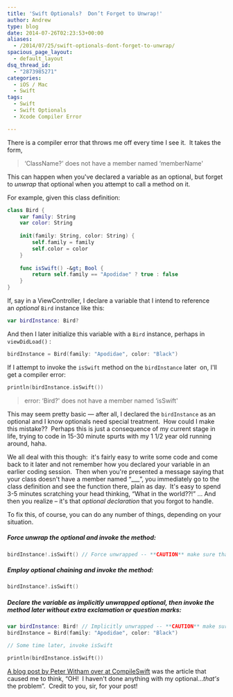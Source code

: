 ```yaml
---
title: 'Swift Optionals?  Don’t Forget to Unwrap!'
author: Andrew
type: blog
date: 2014-07-26T02:23:53+00:00
aliases:
  - /2014/07/25/swift-optionals-dont-forget-to-unwrap/
spacious_page_layout:
  - default_layout
dsq_thread_id:
  - "2873985271"
categories:
  - iOS / Mac
  - Swift
tags:
  - Swift
  - Swift Optionals
  - Xcode Compiler Error

---
```

There is a compiler error that throws me off every time I see it.  It takes the form,

> &#8216;ClassName?' does not have a member named &#8216;memberName'

This can happen when you've declared a variable as an optional, but forget to _unwrap_ that optional when you attempt to call a method on it.

For example, given this class definition:

```swift
class Bird {
	var family: String
	var color: String
 
	init(family: String, color: String) {
		self.family = family
		self.color = color
	}
 
	func isSwift() -&gt; Bool {
		return self.family == "Apodidae" ? true : false
	}
}
```

If, say in a ViewController, I declare a variable that I intend to reference an _optional_ `Bird` instance like this:

```swift
var birdInstance: Bird?
```

And then I later initialize this variable with a `Bird` instance, perhaps in `viewDidLoad()` :

```swift
birdInstance = Bird(family: "Apodidae", color: "Black")
```

If I attempt to invoke the `isSwift` method on the `birdInstance` later  on, I'll get a compiler error:

```swift
println(birdInstance.isSwift())
```

> error: &#8216;Bird?' does not have a member named &#8216;isSwift'

This may seem pretty basic &#8212; after all, I declared the `birdInstance` as an optional and I know optionals need special treatment.  How could I make this mistake??  Perhaps this is just a consequence of my current stage in life, trying to code in 15-30 minute spurts with my 1 1/2 year old running around, haha.

We all deal with this though:  it's fairly easy to write some code and come back to it later and not remember how you declared your variable in an earlier coding session.  Then when you're presented a message saying that your class doesn't have a member named &#8220;\___&#8221;, you immediately go to the class definition and see the function there, plain as day.  It's easy to spend 3-5 minutes scratching your head thinking, &#8220;What in the world??!&#8221; &#8230; And then you realize – it's that _optional declaration_ that you forgot to handle.

To fix this, of course, you can do any number of things, depending on your situation.

##### Force unwrap the optional and invoke the method:

```swift
birdInstance!.isSwift() // Force unwrapped -- **CAUTION** make sure that birdInstance gets instantiated before you do this,&nbsp;or you'll get a runtime error
```

##### Employ optional chaining and invoke the method:

```swift
birdInstance?.isSwift()
```

##### Declare the variable as implicitly unwrapped optional, then invoke the method later without extra exclamation or question marks:

```swift
var birdInstance: Bird! // Implicitly unwrapped -- **CAUTION** make sure that birdInstance gets instantiated before you use it, or you'll get a runtime error
birdInstance = Bird(family: "Apodidae", color: "Black")

// Some time later, invoke isSwift

println(birdInstance.isSwift())
```

<a title="CompileSwift - Optionals" href="http://www.compileswift.com/intermediate/optionals/?utm_content=bufferfba01&utm_medium=social&utm_source=twitter.com&utm_campaign=buffer" target="_blank">A blog post by Peter Witham over at CompileSwift</a> was the article that caused me to think, &#8220;OH!  I haven't done anything with my optional&#8230;_that's_ the problem&#8221;.  Credit to you, sir, for your post!